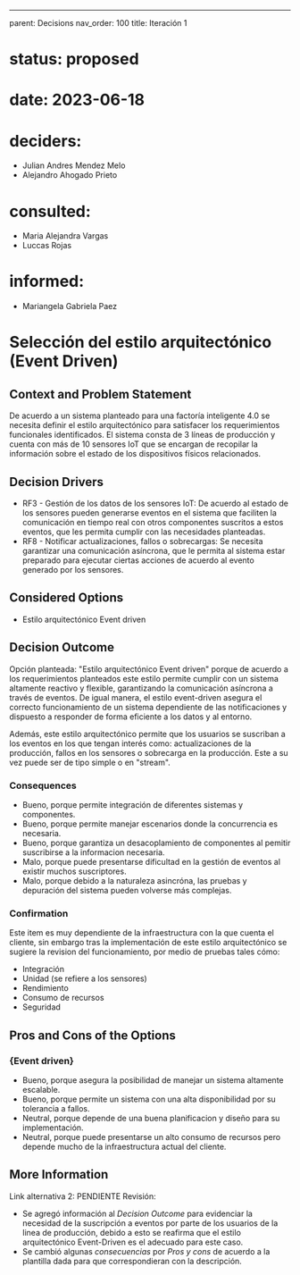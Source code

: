 ---
parent: Decisions
nav_order: 100
title: Iteración 1

# status: proposed
# date: 2023-06-18
# deciders: 
  * Julian Andres Mendez Melo
  * Alejandro Ahogado Prieto 
# consulted: 
  * Maria Alejandra Vargas
  * Luccas Rojas
# informed:
  * Mariangela Gabriela Paez

# Selección del estilo arquitectónico (Event Driven)

## Context and Problem Statement
De acuerdo a un sistema planteado para una factoría inteligente 4.0 se necesita definir el estilo arquitectónico para satisfacer los requerimientos funcionales identificados. El sistema consta de 3 líneas de producción y cuenta con más de 10 sensores IoT que se encargan de recopilar la información sobre el estado de los dispositivos físicos relacionados. 

## Decision Drivers

* RF3 - Gestión de los datos de los sensores IoT: De acuerdo al estado de los sensores pueden generarse eventos en el sistema que faciliten la comunicación en tiempo real con otros componentes suscritos a estos eventos, que les permita cumplir con las necesidades planteadas.
* RF8 - Notificar actualizaciones, fallos o sobrecargas: Se necesita garantizar una comunicación asíncrona, que le permita al sistema estar preparado para ejecutar ciertas acciones de acuerdo al evento generado por los sensores.
  
## Considered Options

* Estilo arquitectónico Event driven

## Decision Outcome

Opción planteada: "Estilo arquitectónico Event driven" porque de acuerdo a los requerimientos planteados este estilo permite cumplir con un sistema altamente reactivo y flexible, garantizando la comunicación asíncrona a través de eventos. De igual manera, el estilo event-driven asegura el correcto funcionamiento de un sistema dependiente de las notificaciones y dispuesto a responder de forma eficiente a los datos y al entorno. 

Además, este estilo arquitectónico permite que los usuarios se suscriban a los eventos en los que tengan interés como: actualizaciones de la producción, fallos en los sensores o sobrecarga en la producción. Este a su vez puede ser de tipo simple o en "stream".

### Consequences

* Bueno, porque permite integración de diferentes sistemas y componentes.
* Bueno, porque permite manejar escenarios donde la concurrencia es necesaria.
* Bueno, porque garantiza un desacoplamiento de componentes al pemitir suscribirse a la informacion necesaria.
* Malo, porque puede presentarse dificultad en la gestión de eventos al existir muchos suscriptores.
* Malo, porque debido a la naturaleza asincróna, las pruebas y depuración del sistema pueden volverse más complejas.

### Confirmation

Este item es muy dependiente de la infraestructura con la que cuenta el cliente, sin embargo tras la implementación de este estilo arquitectónico se sugiere la revision del funcionamiento, por medio de pruebas tales cómo:
- Integración
- Unidad (se refiere a los sensores)
- Rendimiento
- Consumo de recursos
- Seguridad

## Pros and Cons of the Options

### {Event driven}
* Bueno, porque asegura la posibilidad de manejar un sistema altamente escalable.
* Bueno, porque permite un sistema con una alta disponibilidad por su tolerancia a fallos.
* Neutral, porque depende de una buena planificacion y diseño para su implementación.
* Neutral, porque puede presentarse un alto consumo de recursos pero depende mucho de la infraestructura actual del cliente. 


## More Information

Link alternativa 2: PENDIENTE
Revisión:
- Se agregó información al *Decision Outcome* para evidenciar la necesidad de la suscripción a eventos por parte de los usuarios de la linea de producción, debido a esto se reafirma que el estilo arquitectónico Event-Driven es el adecuado para este caso.
- Se cambió algunas *consecuencias* por *Pros y cons* de acuerdo a la plantilla dada para que correspondieran con la descripción. 


